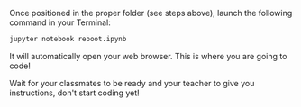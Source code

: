Once positioned in the proper folder (see steps above), launch the following command in your Terminal:

```bash
jupyter notebook reboot.ipynb
```

It will automatically open your web browser. This is where you are going to code!

Wait for your classmates to be ready and your teacher to give you instructions, don't start coding yet!
